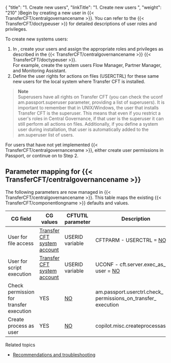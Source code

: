 {
    "title": "1. Create new users",
    "linkTitle": "1. Create new users ",
    "weight": "210"
}Begin by creating a new user in {{< TransferCFT/centralgovernancename  >}}. You can refer to the {{< TransferCFT/doctypeuser  >}} for detailed descriptions of user roles and privileges.

To create new systems users:

1.  In , create your users  and assign the appropriate roles and privileges as described in the {{< TransferCFT/centralgovernancename >}} {{< TransferCFT/doctypeuser >}}.  
    For example, create the system users Flow Manager, Partner Manager, and Monitoring Assistant.
2.  Define the user rights for actions on files (USERCTRL) for these same new users for the local system where Transfer CFT is installed.

> **Note**  
> Superusers have all rights on Transfer CFT (you can check the uconf am.passport.superuser parameter, providing a list of superusers). It is important to remember that in UNIX/Windows, the user that installs Transfer CFT is the superuser. This means that even if you restrict a user's roles in Central Governance, if that user is the superuser it can still perform all actions on files. Additionally, if you define a system user during installation, that user is automatically added to the am.superuser list of users.

For users that have not yet implemented {{< TransferCFT/centralgovernancename  >}}, either create user permissions in Passport, or continue on to Step 2.

## Parameter mapping for {{< TransferCFT/centralgovernancename  >}}

The following parameters are now managed in {{< TransferCFT/centralgovernancename  >}}. This table maps the existing {{< TransferCFT/componentlongname  >}} defaults and values.


| CG field  | CG values  | CFTUTIL parameter  | Description  |
| --- | --- | --- | --- |
| User for file access  | <u>Transfer CFT system account</u> | USERID variable  | CFTPARM - USERCTRL = <u>NO</u> | YES  | Specifies the account that is used to read/write transferred files.  |
| User for script execution  | <u>Transfer CFT system account</u> | USERID variable  | UCONF - cft.server.exec_as_ user = <u>NO</u> | YES  | Specifies the account that is used to execute scripts. This parameter is not supported on Transfer CFTs running on z/OS and IBM i systems.  |
| Check permission for transfer execution  | YES | <u>NO</u>  | am.passport.userctrl.check_ permissions_on_transfer_ execution  | Checks whether the user has permissions to execute transfers.  |
| Create process as user  | YES | <u>NO</u>  | copilot.misc.createprocessasuser  | Specifies whether Transfer CFT Copilot user must have system rights.  |


Related topics

-   [Recommendations and troubleshooting](../user_rights_tips)
